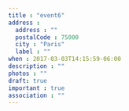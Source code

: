 ```yaml
---
title : "event6"
address :
  address : ""
  postalCode : 75000
  city : "Paris"
  label : ""
when : 2017-03-03T14:15:59-06:00
description : ""
photos : ""
draft: true
important : true
association : ""
---
```

